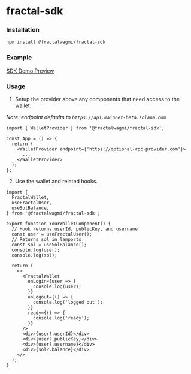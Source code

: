 # fractal-sdk

### Installation

```sh
npm install @fractalwagmi/fractal-sdk
```

### Example

[SDK Demo Preview](https://sdk-demo.fractalpreview.com/)

### Usage

1. Setup the provider above any components that need access to the wallet.

_Note: endpoint defaults to `https://api.mainnet-beta.solana.com`_

```tsx
import { WalletProvider } from '@fractalwagmi/fractal-sdk';

const App = () => {
  return (
    <WalletProvider endpoint={'https://optional-rpc-provider.com'}>
      ...
    </WalletProvider>
  );
};
```

2. Use the wallet and related hooks.

```tsx
import {
  FractalWallet,
  useFractalUser,
  useSolBalance,
} from '@fractalwagmi/fractal-sdk';

export function YourWalletComponent() {
  // Hook returns userId, publicKey, and username
  const user = useFractalUser();
  // Returns sol in lamports
  const sol = useSolBalance();
  console.log(user);
  console.log(sol);

  return (
    <>
      <FractalWallet
        onLogin={user => {
          console.log(user);
        }}
        onLogout={() => {
          console.log('logged out');
        }}
        ready={() => {
          console.log('ready');
        }}
      />
      <div>{user?.userId}</div>
      <div>{user?.publicKey}</div>
      <div>{user?.username}</div>
      <div>{sol?.balance}</div>
    </>
  );
}
```
